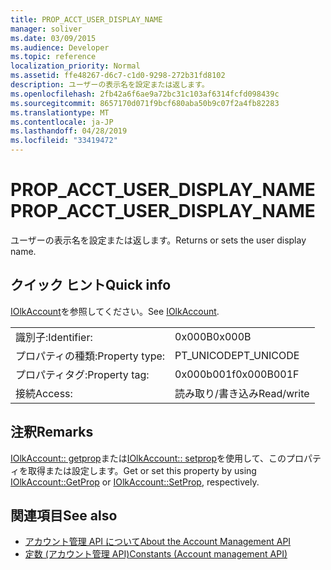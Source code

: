 ```yaml
---
title: PROP_ACCT_USER_DISPLAY_NAME
manager: soliver
ms.date: 03/09/2015
ms.audience: Developer
ms.topic: reference
localization_priority: Normal
ms.assetid: ffe48267-d6c7-c1d0-9298-272b31fd8102
description: ユーザーの表示名を設定または返します。
ms.openlocfilehash: 2fb42a6f6ae9a72bc31c103af6314fcfd098439c
ms.sourcegitcommit: 8657170d071f9bcf680aba50b9c07f2a4fb82283
ms.translationtype: MT
ms.contentlocale: ja-JP
ms.lasthandoff: 04/28/2019
ms.locfileid: "33419472"
---
```

# <a name="propacctuserdisplayname"></a><span data-ttu-id="a2a26-103">PROP_ACCT_USER_DISPLAY_NAME</span><span class="sxs-lookup"><span data-stu-id="a2a26-103">PROP_ACCT_USER_DISPLAY_NAME</span></span>

<span data-ttu-id="a2a26-104">ユーザーの表示名を設定または返します。</span><span class="sxs-lookup"><span data-stu-id="a2a26-104">Returns or sets the user display name.</span></span>
  
## <a name="quick-info"></a><span data-ttu-id="a2a26-105">クイック ヒント</span><span class="sxs-lookup"><span data-stu-id="a2a26-105">Quick info</span></span>

<span data-ttu-id="a2a26-106">[IOlkAccount](iolkaccount.md)を参照してください。</span><span class="sxs-lookup"><span data-stu-id="a2a26-106">See [IOlkAccount](iolkaccount.md).</span></span>
  
|||
|:-----|:-----|
|<span data-ttu-id="a2a26-107">識別子:</span><span class="sxs-lookup"><span data-stu-id="a2a26-107">Identifier:</span></span>  <br/> |<span data-ttu-id="a2a26-108">0x000B</span><span class="sxs-lookup"><span data-stu-id="a2a26-108">0x000B</span></span>  <br/> |
|<span data-ttu-id="a2a26-109">プロパティの種類:</span><span class="sxs-lookup"><span data-stu-id="a2a26-109">Property type:</span></span>  <br/> |<span data-ttu-id="a2a26-110">PT_UNICODE</span><span class="sxs-lookup"><span data-stu-id="a2a26-110">PT_UNICODE</span></span>  <br/> |
|<span data-ttu-id="a2a26-111">プロパティタグ:</span><span class="sxs-lookup"><span data-stu-id="a2a26-111">Property tag:</span></span>  <br/> |<span data-ttu-id="a2a26-112">0x000b001f</span><span class="sxs-lookup"><span data-stu-id="a2a26-112">0x000B001F</span></span>  <br/> |
|<span data-ttu-id="a2a26-113">接続</span><span class="sxs-lookup"><span data-stu-id="a2a26-113">Access:</span></span>  <br/> |<span data-ttu-id="a2a26-114">読み取り/書き込み</span><span class="sxs-lookup"><span data-stu-id="a2a26-114">Read/write</span></span>  <br/> |
   
## <a name="remarks"></a><span data-ttu-id="a2a26-115">注釈</span><span class="sxs-lookup"><span data-stu-id="a2a26-115">Remarks</span></span>

<span data-ttu-id="a2a26-116">[IOlkAccount:: getprop](iolkaccount-getprop.md)または[IOlkAccount:: setprop](iolkaccount-setprop.md)を使用して、このプロパティを取得または設定します。</span><span class="sxs-lookup"><span data-stu-id="a2a26-116">Get or set this property by using [IOlkAccount::GetProp](iolkaccount-getprop.md) or [IOlkAccount::SetProp](iolkaccount-setprop.md), respectively.</span></span>
  
## <a name="see-also"></a><span data-ttu-id="a2a26-117">関連項目</span><span class="sxs-lookup"><span data-stu-id="a2a26-117">See also</span></span>

- [<span data-ttu-id="a2a26-118">アカウント管理 API について</span><span class="sxs-lookup"><span data-stu-id="a2a26-118">About the Account Management API</span></span>](about-the-account-management-api.md)  
- [<span data-ttu-id="a2a26-119">定数 (アカウント管理 API)</span><span class="sxs-lookup"><span data-stu-id="a2a26-119">Constants (Account management API)</span></span>](constants-account-management-api.md)


